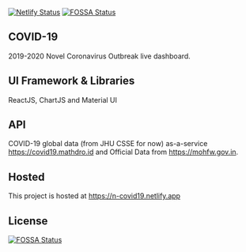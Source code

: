 [![Netlify Status](https://api.netlify.com/api/v1/badges/0d090b3e-a9bc-4a25-9789-f1bfefd84c09/deploy-status)](https://app.netlify.com/sites/n-covid19/deploys) [![FOSSA Status](https://app.fossa.io/api/projects/git%2Bgithub.com%2FNarayanaSVenkat%2FCOVID19.svg?type=shield)](https://app.fossa.io/projects/git%2Bgithub.com%2FNarayanaSVenkat%2FCOVID19?ref=badge_shield)
 
## COVID-19
2019-2020 Novel Coronavirus Outbreak live dashboard.

## UI Framework & Libraries
ReactJS, ChartJS and Material UI

## API
COVID-19 global data (from JHU CSSE for now) as-a-service https://covid19.mathdro.id and Official Data from https://mohfw.gov.in.

## Hosted
This project is hosted at https://n-covid19.netlify.app

## License
[![FOSSA Status](https://app.fossa.io/api/projects/git%2Bgithub.com%2FNarayanaSVenkat%2FCOVID19.svg?type=large)](https://app.fossa.io/projects/git%2Bgithub.com%2FNarayanaSVenkat%2FCOVID19?ref=badge_large)

